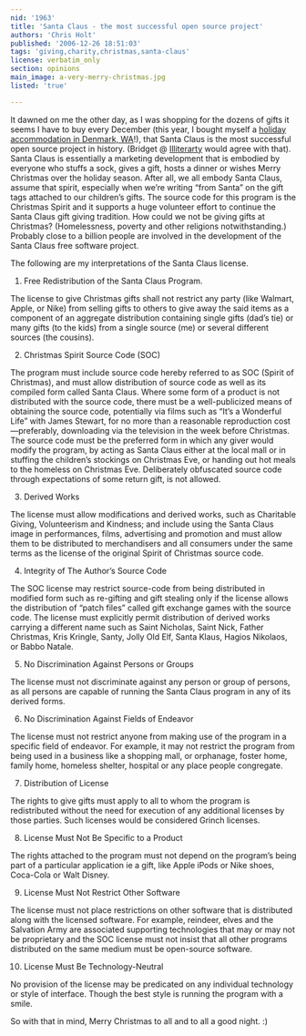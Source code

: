 ```yaml
---
nid: '1963'
title: 'Santa Claus - the most successful open source project'
authors: 'Chris Holt'
published: '2006-12-26 18:51:03'
tags: 'giving,charity,christmas,santa-claus'
license: verbatim_only
section: opinions
main_image: a-very-merry-christmas.jpg
listed: 'true'

---
```

It dawned on me the other day, as I was shopping for the dozens of gifts it seems I have to buy every December (this year, I bought myself a [holiday accommodation in Denmark, WA](http://www.bombina.com.au/)!), that Santa Claus is the most successful open source project in history. (Bridget @ [Illiterarty](http://www.illiterarty.com) would agree with that). Santa Claus is essentially a marketing development that is embodied by everyone who stuffs a sock, gives a gift, hosts a dinner or wishes Merry Christmas over the holiday season. After all, we all embody Santa Claus, assume that spirit, especially when we’re writing “from Santa” on the gift tags attached to our children’s gifts. The source code for this program is the Christmas Spirit and it supports a huge volunteer effort to continue the Santa Claus gift giving tradition. How could we not be giving gifts at Christmas? (Homelessness, poverty and other religions notwithstanding.) Probably close to a billion people are involved in the development of the Santa Claus free software project.

The following are my interpretations of the Santa Claus license.

1. Free Redistribution of the Santa Claus Program.

The license to give Christmas gifts shall not restrict any party (like Walmart, Apple, or Nike) from selling gifts to others to give away the said items as a component of an aggregate distribution containing single gifts (dad’s tie) or many gifts (to the kids) from a single source (me) or several different sources (the cousins).

2. Christmas Spirit Source Code (SOC)

The program must include source code hereby referred to as SOC (Spirit of Christmas), and must allow distribution of source code as well as its compiled form called Santa Claus. Where some form of a product is not distributed with the source code, there must be a well-publicized means of obtaining the source code, potentially via films such as “It’s a Wonderful Life” with James Stewart, for no more than a reasonable reproduction cost—preferably, downloading via the television in the week before Christmas. The source code must be the preferred form in which any giver would modify the program, by acting as Santa Claus either at the local mall or in stuffing the children’s stockings on Christmas Eve, or handing out hot meals to the homeless on Christmas Eve. Deliberately obfuscated source code through expectations of some return gift, is not allowed.

3. Derived Works

The license must allow modifications and derived works, such as Charitable Giving, Volunteerism and Kindness; and include using the Santa Claus image in performances, films, advertising and promotion and must allow them to be distributed to merchandisers and all consumers under the same terms as the license of the original Spirit of Christmas source code.

4. Integrity of The Author’s Source Code

The SOC license may restrict source-code from being distributed in modified form such as re-gifting and gift stealing only if the license allows the distribution of “patch files” called gift exchange games with the source code. The license must explicitly permit distribution of derived works carrying a different name such as Saint Nicholas, Saint Nick, Father Christmas, Kris Kringle, Santy, Jolly Old Elf, Santa Klaus, Hagios Nikolaos, or Babbo Natale.

5. No Discrimination Against Persons or Groups

The license must not discriminate against any person or group of persons, as all persons are capable of running the Santa Claus program in any of its derived forms.

6. No Discrimination Against Fields of Endeavor

The license must not restrict anyone from making use of the program in a specific field of endeavor. For example, it may not restrict the program from being used in a business like a shopping mall, or orphanage, foster home, family home, homeless shelter, hospital or any place people congregate.

7. Distribution of License

The rights to give gifts must apply to all to whom the program is redistributed without the need for execution of any additional licenses by those parties. Such licenses would be considered Grinch licenses.

8. License Must Not Be Specific to a Product

The rights attached to the program must not depend on the program’s being part of a particular application ie a gift, like Apple iPods or Nike shoes, Coca-Cola or Walt Disney.

9. License Must Not Restrict Other Software

The license must not place restrictions on other software that is distributed along with the licensed software. For example, reindeer, elves and the Salvation Army are associated supporting technologies that may or may not be proprietary and the SOC license must not insist that all other programs distributed on the same medium must be open-source software.

10. License Must Be Technology-Neutral

No provision of the license may be predicated on any individual technology or style of interface. Though the best style is running the program with a smile.

So with that in mind, Merry Christmas to all and to all a good night. :)
